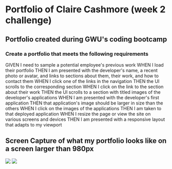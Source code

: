 # Portfolio of Claire Cashmore (week 2 challenge)
<h2>Portfolio created during GWU's coding bootcamp</h2>
<p>
    <h3>Create a portfolio that meets the following requirements</h3>
    GIVEN I need to sample a potential employee's previous work
    WHEN I load their portfolio
    THEN I am presented with the developer's name, a recent photo or avatar, and links to sections about them, their work, and how to contact them
    WHEN I click one of the links in the navigation
    THEN the UI scrolls to the corresponding section
    WHEN I click on the link to the section about their work
    THEN the UI scrolls to a section with titled images of the developer's applications
    WHEN I am presented with the developer's first application
    THEN that application's image should be larger in size than the others
    WHEN I click on the images of the applications
    THEN I am taken to that deployed application
    WHEN I resize the page or view the site on various screens and devices
    THEN I am presented with a responsive layout that adapts to my viewport
</p>
<h2> Screen Capture of what my portfolio looks like on a screen larger than 980px </h2>
<img src="./assets/images/screencap-one.png" />   
<img src="./assets/images/screencap-two.png" /> 
